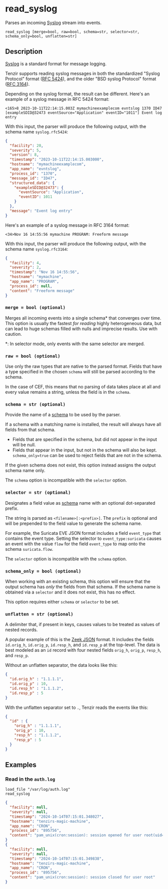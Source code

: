 # read_syslog

Parses an incoming [Syslog](https://en.wikipedia.org/wiki/Syslog) stream into events.

```tql
read_syslog [merge=bool, raw=bool, schema=str, selector=str, schema_only=bool, unflatten=str]
```

## Description

[Syslog](https://en.wikipedia.org/wiki/Syslog) is a standard format for message logging.

Tenzir supports reading syslog messages in both the standardized "Syslog Protocol" format
([RFC 5424](https://tools.ietf.org/html/rfc5424)), and the older "BSD syslog Protocol" format
([RFC 3164](https://tools.ietf.org/html/rfc3164)).

Depending on the syslog format, the result can be different.
Here's an example of a syslog message in RFC 5424 format:

```
<165>8 2023-10-11T22:14:15.003Z mymachineexamplecom evntslog 1370 ID47 [exampleSDID@32473 eventSource="Application" eventID="1011"] Event log entry
```

With this input, the parser will produce the following output, with the schema name `syslog.rfc5424`:

```json
{
  "facility": 20,
  "severity": 5,
  "version": 8,
  "timestamp": "2023-10-11T22:14:15.003000",
  "hostname": "mymachineexamplecom",
  "app_name": "evntslog",
  "process_id": "1370",
  "message_id": "ID47",
  "structured_data": {
    "exampleSDID@32473": {
      "eventSource": "Application",
      "eventID": 1011
    }
  },
  "message": "Event log entry"
}
```

Here's an example of a syslog message in RFC 3164 format:

```
<34>Nov 16 14:55:56 mymachine PROGRAM: Freeform message
```

With this input, the parser will produce the following output, with the schema name `syslog.rfc3164`:

```json
{
  "facility": 4,
  "severity": 2,
  "timestamp": "Nov 16 14:55:56",
  "hostname": "mymachine",
  "app_name": "PROGRAM",
  "process_id": null,
  "content": "Freeform message"
}
```

### `merge = bool (optional)`

Merges all incoming events into a single schema\* that converges over time. This
option is usually the fastest *for reading* highly heterogeneous data, but can lead
to huge schemas filled with nulls and imprecise results. Use with caution.

\*: In selector mode, only events with the same selector are merged.

### `raw = bool (optional)`

Use only the raw types that are native to the parsed format. Fields that have a type
specified in the chosen `schema` will still be parsed according to the schema.

In the case of CEF, this means that no parsing of data takes place at all
and every value remains a string, unless the field is in the `schema`.

### `schema = str (optional)`

Provide the name of a [schema](../../data-model/schemas.md) to be used by the
parser.

If a schema with a matching name is installed, the result will always have
all fields from that schema.
* Fields that are specified in the schema, but did not appear in the input will be null.
* Fields that appear in the input, but not in the schema will also be kept. `schema_only=true`
can be used to reject fields that are not in the schema.

If the given schema does not exist, this option instead assigns the output schema name only.

The `schema` option is incompatible with the `selector` option.

### `selector = str (optional)`

Designates a field value as [schema](../../data-model/schemas.md) name with an
optional dot-separated prefix.

The string is parsed as `<filename>[:<prefix>]`. The `prefix` is optional and
will be prepended to the field value to generate the schema name.

For example, the Suricata EVE JSON format includes a field
`event_type` that contains the event type. Setting the selector to
`event_type:suricata` causes an event with the value `flow` for the field
`event_type` to map onto the schema `suricata.flow`.

The `selector` option is incompatible with the `schema` option.

### `schema_only = bool (optional)`

When working with an existing schema, this option will ensure that the output
schema has *only* the fields from that schema. If the schema name is obtained via a `selector`
and it does not exist, this has no effect.

This option requires either `schema` or `selector` to be set.

### `unflatten = str (optional)`

A delimiter that, if present in keys, causes values to be treated as values of
nested records.

A popular example of this is the [Zeek JSON](read_zeek_json.md) format. It includes
the fields `id.orig_h`, `id.orig_p`, `id.resp_h`, and `id.resp_p` at the
top-level. The data is best modeled as an `id` record with four nested fields
`orig_h`, `orig_p`, `resp_h`, and `resp_p`.

Without an unflatten separator, the data looks like this:

```json title="Without unflattening"
{
  "id.orig_h" : "1.1.1.1",
  "id.orig_p" : 10,
  "id.resp_h" : "1.1.1.2",
  "id.resp_p" : 5
}
```

With the unflatten separator set to `.`, Tenzir reads the events like this:

```json title="With 'unflatten'"
{
  "id" : {
    "orig_h" : "1.1.1.1",
    "orig_p" : 10,
    "resp_h" : "1.1.1.2",
    "resp_p" : 5
  }
}
```

## Examples

### Read in the `auth.log`

```tql title="Pipeline"
load_file "/var/log/auth.log"
read_syslog
```
```json title="Output"
{
  "facility": null,
  "severity": null,
  "timestamp": "2024-10-14T07:15:01.348027",
  "hostname": "tenzirs-magic-machine",
  "app_name": "CRON",
  "process_id": "895756",
  "content": "pam_unix(cron:session): session opened for user root(uid=0) by root(uid=0)"
}
{
  "facility": null,
  "severity": null,
  "timestamp": "2024-10-14T07:15:01.349838",
  "hostname": "tenzirs-magic-machine",
  "app_name": "CRON",
  "process_id": "895756",
  "content": "pam_unix(cron:session): session closed for user root"
}
```

